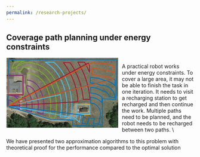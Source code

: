 ```yaml
---
permalink: /research-projects/
---
```



## Coverage path planning under energy constraints
<div style="overflow:auto">
  <img src="/images/multi-paths.jpg?raw=true" alt="Photo" style="float:left; margin-right: 10px; width: 300px">
  <p style="margin-left: 10px;">
  A practical robot works under energy constraints. To cover a large area, it may not be able to finish the task in one iteration. It needs to visit a recharging station to get recharged and then continue the work. Multiple paths need to be planned, and the robot needs to be recharged between two paths. \

  We have presented two approximation algorithms to this problem with theoretical proof for the performance compared to the optimal solution</p>
</div>



<!-- <img src="/images/multi-paths.jpg?raw=true" alt="Photo" style="width: 300px;"/>
A practical robot works under energy constraints. To cover a large area, it may not be able to finish the task in one iteration. It needs to visit a recharging station to get recharged and then continue the work. Multiple paths need to be planned, and the robot needs to be recharged between two paths. 

We have presented two approximation algorithms to this problem with theoretical proof for the performance compared to the optimal solution -->